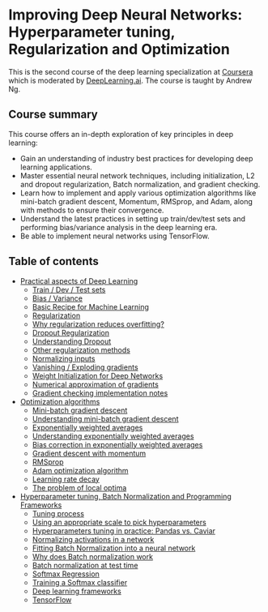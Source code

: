 # Improving Deep Neural Networks: Hyperparameter tuning, Regularization and Optimization

This is the second course of the deep learning specialization at [Coursera](https://www.coursera.org/specializations/deep-learning) which is moderated by [DeepLearning.ai](http://deeplearning.ai/). The course is taught by Andrew Ng.

## Course summary

This course offers an in-depth exploration of key principles in deep learning:

- Gain an understanding of industry best practices for developing deep learning applications.
- Master essential neural network techniques, including initialization, L2 and dropout regularization, Batch normalization, and gradient checking.
- Learn how to implement and apply various optimization algorithms like mini-batch gradient descent, Momentum, RMSprop, and Adam, along with methods to ensure their convergence.
- Understand the latest practices in setting up train/dev/test sets and performing bias/variance analysis in the deep learning era.
- Be able to implement neural networks using TensorFlow.

## Table of contents


* [Practical aspects of Deep Learning](#practical-aspects-of-deep-learning)
   * [Train / Dev / Test sets](#train--dev--test-sets)
   * [Bias / Variance](#bias--variance)
   * [Basic Recipe for Machine Learning](#basic-recipe-for-machine-learning)
   * [Regularization](#regularization)
   * [Why regularization reduces overfitting?](#why-regularization-reduces-overfitting)
   * [Dropout Regularization](#dropout-regularization)
   * [Understanding Dropout](#understanding-dropout)
   * [Other regularization methods](#other-regularization-methods)
   * [Normalizing inputs](#normalizing-inputs)
   * [Vanishing / Exploding gradients](#vanishing--exploding-gradients)
   * [Weight Initialization for Deep Networks](#weight-initialization-for-deep-networks)
   * [Numerical approximation of gradients](#numerical-approximation-of-gradients)
   * [Gradient checking implementation notes](#gradient-checking-implementation-notes)
* [Optimization algorithms](#optimization-algorithms)
   * [Mini-batch gradient descent](#mini-batch-gradient-descent)
   * [Understanding mini-batch gradient descent](#understanding-mini-batch-gradient-descent)
   * [Exponentially weighted averages](#exponentially-weighted-averages)
   * [Understanding exponentially weighted averages](#understanding-exponentially-weighted-averages)
   * [Bias correction in exponentially weighted averages](#bias-correction-in-exponentially-weighted-averages)
   * [Gradient descent with momentum](#gradient-descent-with-momentum)
   * [RMSprop](#rmsprop)
   * [Adam optimization algorithm](#adam-optimization-algorithm)
   * [Learning rate decay](#learning-rate-decay)
   * [The problem of local optima](#the-problem-of-local-optima)
* [Hyperparameter tuning, Batch Normalization and Programming Frameworks](#hyperparameter-tuning-batch-normalization-and-programming-frameworks)
   * [Tuning process](#tuning-process)
   * [Using an appropriate scale to pick hyperparameters](#using-an-appropriate-scale-to-pick-hyperparameters)
   * [Hyperparameters tuning in practice: Pandas vs. Caviar](#hyperparameters-tuning-in-practice-pandas-vs-caviar)
   * [Normalizing activations in a network](#normalizing-activations-in-a-network)
   * [Fitting Batch Normalization into a neural network](#fitting-batch-normalization-into-a-neural-network)
   * [Why does Batch normalization work](#why-does-batch-normalization-work)
   * [Batch normalization at test time](#batch-normalization-at-test-time)
   * [Softmax Regression](#softmax-regression)
   * [Training a Softmax classifier](#training-a-softmax-classifier)
   * [Deep learning frameworks](#deep-learning-frameworks)
   * [TensorFlow](#tensorflow)
